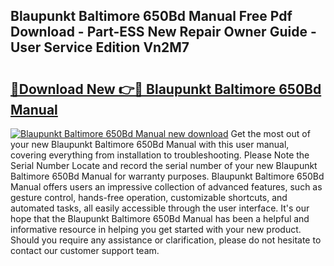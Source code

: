 ## Blaupunkt Baltimore 650Bd Manual Free Pdf Download - Part-ESS New Repair Owner Guide - User Service Edition Vn2M7

# <h2><a href="http://bc27662.oget.top/?id=Blaupunkt+Baltimore+650Bd+Manual">🔗Download New 👉🔴 Blaupunkt Baltimore 650Bd Manual</a></h2>

[![Blaupunkt Baltimore 650Bd Manual new download](https://i.imgur.com/5g1atiW.png)](http://bc27662.oget.top/?id=Blaupunkt+Baltimore+650Bd+Manual)
Get the most out of your new Blaupunkt Baltimore 650Bd Manual with this user manual, covering everything from installation to troubleshooting. Please Note the Serial Number Locate and record the serial number of your new Blaupunkt Baltimore 650Bd Manual for warranty purposes. Blaupunkt Baltimore 650Bd Manual offers users an impressive collection of advanced features, such as gesture control, hands-free operation, customizable shortcuts, and automated tasks, all easily accessible through the user interface. It's our hope that the Blaupunkt Baltimore 650Bd Manual has been a helpful and informative resource in helping you get started with your new product. Should you require any assistance or clarification, please do not hesitate to contact our customer support team.
